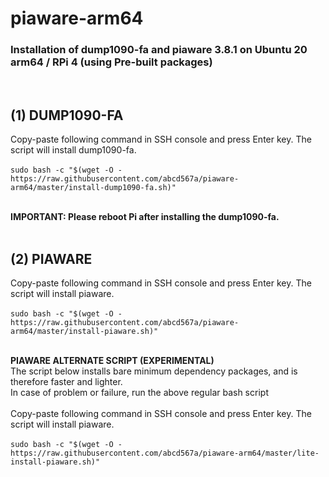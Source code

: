 # piaware-arm64
### Installation of dump1090-fa and piaware 3.8.1 on Ubuntu 20 arm64 / RPi 4 (using Pre-built packages)
</br>

## (1) DUMP1090-FA
Copy-paste following command in SSH console and press Enter key. The script will install dump1090-fa. </br></br>
`sudo bash -c "$(wget -O - https://raw.githubusercontent.com/abcd567a/piaware-arm64/master/install-dump1090-fa.sh)" `</br></br>

**IMPORTANT: Please reboot Pi after installing the dump1090-fa.** </br></br>


## (2) PIAWARE 

Copy-paste following command in SSH console and press Enter key. The script will install piaware. </br></br>
`sudo bash -c "$(wget -O - https://raw.githubusercontent.com/abcd567a/piaware-arm64/master/install-piaware.sh)" `</br></br>

**PIAWARE ALTERNATE SCRIPT (EXPERIMENTAL)** </br>
The script below installs bare minimum dependency packages, and is therefore faster and lighter. </br>
In case of problem or failure, run the above regular bash script </br></br>
Copy-paste following command in SSH console and press Enter key. The script will install piaware. </br></br>
`sudo bash -c "$(wget -O - https://raw.githubusercontent.com/abcd567a/piaware-arm64/master/lite-install-piaware.sh)" `</br></br>

